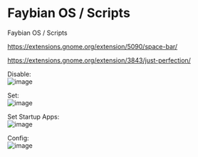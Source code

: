 # Faybian OS / Scripts
Faybian OS / Scripts

https://extensions.gnome.org/extension/5090/space-bar/

https://extensions.gnome.org/extension/3843/just-perfection/


Disable:  
![image](https://github.com/user-attachments/assets/8b1b1209-1943-44da-9909-ed3cc1988d3d)

Set:  
![image](https://github.com/user-attachments/assets/b9c93659-dd86-4cae-aec3-8c5504f3dd2e)

Set Startup Apps:  
![image](https://github.com/user-attachments/assets/073db1ec-ffb5-4542-80bf-319bcd2e358e)

Config:  
![image](https://github.com/user-attachments/assets/05121258-719e-464a-96de-f9ff52b59550)
